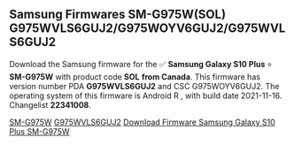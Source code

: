 <h2>Samsung Firmwares SM-G975W(SOL) G975WVLS6GUJ2/G975WOYV6GUJ2/G975WVLS6GUJ2</h2>
Download the Samsung firmware for the ✅ <strong>Samsung Galaxy S10 Plus </strong> ⭐ <strong>SM-G975W</strong> with product code <strong>SOL</strong> <strong> from Canada</strong>. This firmware has version number PDA <strong>G975WVLS6GUJ2</strong> and CSC G975WOYV6GUJ2. The operating system of this firmware is Android R , with build date 2021-11-16. Changelist <strong>22341008</strong>.


[SM-G975W](https://samfirm.shop/samsung/model/SM-G975W)
[G975WVLS6GUJ2](https://samfirm.shop/samsung/pda/G975WVLS6GUJ2)
[Download Firmware Samsung Galaxy S10 Plus SM-G975W](https://samfirm.shop/samsung/firmware/474588)
